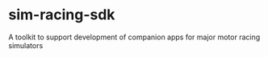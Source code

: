 # sim-racing-sdk
A toolkit to support development of companion apps for major motor racing simulators
